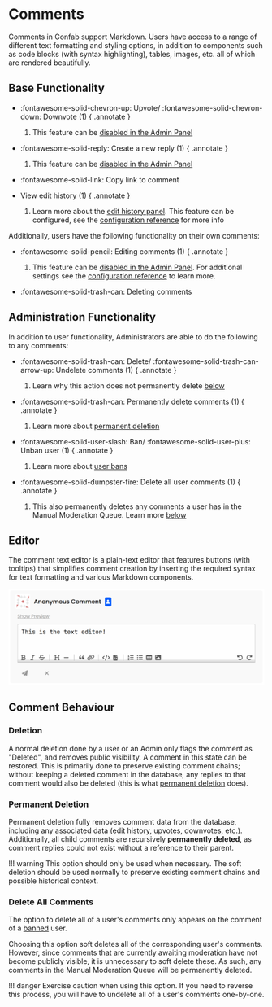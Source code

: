 # Comments

Comments in Confab support Markdown. Users have access to a range of different text formatting and styling options, in addition to components such as code blocks (with syntax highlighting), tables, images, etc. all of which are rendered beautifully.

## Base Functionality

- :fontawesome-solid-chevron-up: Upvote/ :fontawesome-solid-chevron-down: Downvote (1)
    { .annotate }

    1. This feature can be [disabled in the Admin Panel](../admin-panel/index.md#voting) 

- :fontawesome-solid-reply: Create a new reply (1) 
    { .annotate }

    1. This feature can be [disabled in the Admin Panel](../admin-panel/index.md#commenting) 

- :fontawesome-solid-link: Copy link to comment
- View edit history (1)
    { .annotate }

    1. Learn more about the [edit history panel](../edit-history/index.md). This feature can be configured, see the [configuration reference](../../config/index.md#edits) for more info

Additionally, users have the following functionality on their own comments:

- :fontawesome-solid-pencil: Editing comments (1)
    { .annotate }

    1. This feature can be [disabled in the Admin Panel](../admin-panel/index.md#editing). For additional settings see the [configuration reference](../../config/index.md#edits) to learn more.

- :fontawesome-solid-trash-can: Deleting comments


## Administration Functionality

In addition to user functionality, Administrators are able to do the following to any comments:

- :fontawesome-solid-trash-can: Delete/ :fontawesome-solid-trash-can-arrow-up: Undelete comments (1)
    { .annotate }

    1. Learn why this action does not permanently delete [below](#deletion)

- :fontawesome-solid-trash-can: Permanently delete comments (1)
    { .annotate }

    1. Learn more about [permanent deletion](#permanent-deletion)

- :fontawesome-solid-user-slash: Ban/ :fontawesome-solid-user-plus: Unban user (1)
    { .annotate }

    1. Learn more about [user bans](../users/index.md#bans)

- :fontawesome-solid-dumpster-fire: Delete all user comments (1)
    { .annotate }

    1. This also permanently deletes any comments a user has in the Manual Moderation Queue. Learn more [below](#delete-all-comments)


## Editor

The comment text editor is a plain-text editor that features buttons (with tooltips) that simplifies comment creation by inserting the required syntax for text formatting and various Markdown components.

![Text editor screenshot](text-editor.png)

## Comment Behaviour

### Deletion

A normal deletion done by a user or an Admin only flags the comment as "Deleted", and removes public visibility. A comment in this state can be restored. This is primarily  done to preserve existing comment chains; without keeping a deleted comment in the database, any replies to that comment would also be deleted (this is what [permanent deletion](#permanent-deletion) does).

### Permanent Deletion

Permanent deletion fully removes comment data from the database, including any associated data (edit history, upvotes, downvotes, etc.). Additionally, all child comments are recursively **permanently deleted**, as comment replies could not exist without a reference to their parent.

!!! warning
    This option should only be used when necessary. The soft deletion should be used normally to preserve existing comment chains and possible historical context.

### Delete All Comments

The option to delete all of a user's comments only appears on the comment of a [banned](../users/index.md#bans) user.

Choosing this option soft deletes all of the corresponding user's comments. However, since comments that are currently awaiting moderation have not become publicly visible, it is unnecessary to soft delete these. As such, any comments in the Manual Moderation Queue will be permanently deleted.

!!! danger
    Exercise caution when using this option. If you need to reverse this process, you will have to undelete all of a user's comments one-by-one.